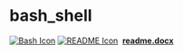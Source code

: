 # bash_shell

[![Bash Icon](https://www.pngrepo.com/png/353475/180/bash.png)](https://docs.google.com/document/d/14NZEwlAU6br7HMvICwp-ibPbARchyXkpaaT8ZHDrqUU/)
[![README Icon](https://em-content.zobj.net/source/apple/232/female-technologist-type-1-2_1f469-1f3fb-200d-1f4bb.png)](https://docs.google.com/document/d/14NZEwlAU6br7HMvICwp-ibPbARchyXkpaaT8ZHDrqUU/)
&nbsp;[**readme.docx**](https://docs.google.com/document/d/14NZEwlAU6br7HMvICwp-ibPbARchyXkpaaT8ZHDrqUU/)



